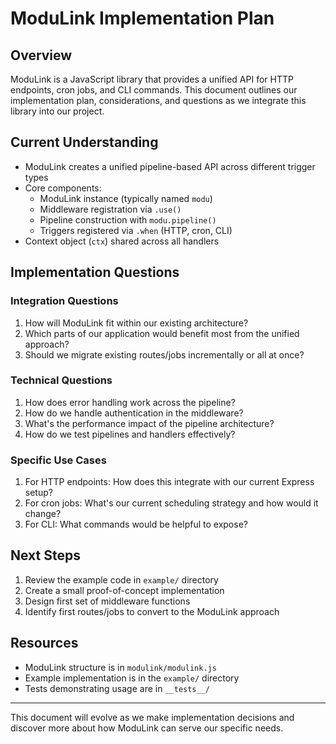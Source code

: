 # ModuLink Implementation Plan

## Overview
ModuLink is a JavaScript library that provides a unified API for HTTP endpoints, cron jobs, and CLI commands. This document outlines our implementation plan, considerations, and questions as we integrate this library into our project.

## Current Understanding
- ModuLink creates a unified pipeline-based API across different trigger types
- Core components:
  - ModuLink instance (typically named `modu`)
  - Middleware registration via `.use()`
  - Pipeline construction with `modu.pipeline()`
  - Triggers registered via `.when` (HTTP, cron, CLI)
- Context object (`ctx`) shared across all handlers

## Implementation Questions

### Integration Questions
1. How will ModuLink fit within our existing architecture?
2. Which parts of our application would benefit most from the unified approach?
3. Should we migrate existing routes/jobs incrementally or all at once?

### Technical Questions
1. How does error handling work across the pipeline?
2. How do we handle authentication in the middleware?
3. What's the performance impact of the pipeline architecture?
4. How do we test pipelines and handlers effectively?

### Specific Use Cases
1. For HTTP endpoints: How does this integrate with our current Express setup?
2. For cron jobs: What's our current scheduling strategy and how would it change?
3. For CLI: What commands would be helpful to expose?

## Next Steps
1. Review the example code in `example/` directory
2. Create a small proof-of-concept implementation
3. Design first set of middleware functions
4. Identify first routes/jobs to convert to the ModuLink approach

## Resources
- ModuLink structure is in `modulink/modulink.js`
- Example implementation is in the `example/` directory
- Tests demonstrating usage are in `__tests__/`

---

This document will evolve as we make implementation decisions and discover more about how ModuLink can serve our specific needs.
